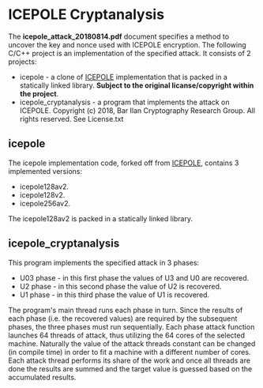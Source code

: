 # ICEPOLE Cryptanalysis

The __icepole_attack_20180814.pdf__ document specifies a method to uncover the key and nonce used with ICEPOLE encryption.
The following C/C++ project is an implementation of the specified attack. It consists of 2 projects:
- icepole - a clone of [ICEPOLE] implementation that is packed in a statically linked library. __Subject to the original licanse/copyright within the project__.
- icepole_cryptanalysis - a program that implements the attack on ICEPOLE. Copyright (c) 2018, Bar Ilan Cryptography Research Group. All rights reserved. See License.txt

## icepole
The icepole implementation code, forked off from [ICEPOLE], contains 3 implemented versions:
- icepole128av2.
- icepole128v2.
- icepole256av2.

The icepole128av2 is packed in a statically linked library.

## icepole_cryptanalysis
This program implements the specified attack in 3 phases:
- U03 phase - in this first phase the values of U3 and U0 are recovered.
- U2 phase - in this second phase the value of U2 is recovered.
- U1 phase - in this third phase the value of U1 is recovered.

The program's main thread runs each phase in turn. Since the results of each phase (i.e. the recovered values) are required by the subsequent phases, the three phases must run sequentially.
Each phase attack function launches 64 threads of attack, thus utilizing the 64 cores of the selected machine. Naturally the value of the attack threads constant can be changed (in compile time) in order to fit a machine with a different number of cores.
Each attack thread performs its share of the work and once all threads are done the results are summed and the target value is guessed based on the accumulated results.

[//]: # 
   [ICEPOLE]: https://github.com/icepole/icepole
